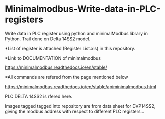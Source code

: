 # Minimalmodbus-Write-data-in-PLC-registers
Write data in PLC register using python and minimalModbus library in Python.
Trail done on Delta 14SS2 model.

*List of register is attached (Register List.xls) in this repository.


*Link to DOCUMENTATION of minimalmodbus

https://minimalmodbus.readthedocs.io/en/stable/


*All commands are refered from the page mentioned below

https://minimalmodbus.readthedocs.io/en/stable/apiminimalmodbus.html


PLC DELTA 14SS2 is rfered here.

Images tagged tagged into repository are from data sheet for DVP14SS2, giving the modbus address with respect to different PLC registers...

